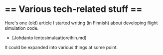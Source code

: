 # == Various tech-related stuff ==
Here's one (old) article I started writing (in Finnish) about developing flight simulation code.
* [Johdanto lentosimulaattoreihin.md]

It could be expanded into various things at some point.

